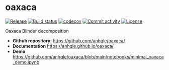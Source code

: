 # oaxaca

[![Release](https://img.shields.io/github/v/release/anhqle/oaxaca)](https://img.shields.io/github/v/release/anhqle/oaxaca)
[![Build status](https://img.shields.io/github/actions/workflow/status/anhqle/oaxaca/main.yml?branch=main)](https://github.com/anhqle/oaxaca/actions/workflows/main.yml?query=branch%3Amain)
[![codecov](https://codecov.io/gh/anhqle/oaxaca/branch/main/graph/badge.svg)](https://codecov.io/gh/anhqle/oaxaca)
[![Commit activity](https://img.shields.io/github/commit-activity/m/anhqle/oaxaca)](https://img.shields.io/github/commit-activity/m/anhqle/oaxaca)
[![License](https://img.shields.io/github/license/anhqle/oaxaca)](https://img.shields.io/github/license/anhqle/oaxaca)

Oaxaca Blinder decomposition

- **Github repository**: <https://github.com/anhqle/oaxaca/>
- **Documentation** <https://anhqle.github.io/oaxaca/>
- **Demo** <https://github.com/anhqle/oaxaca/blob/main/notebooks/minimal_oaxaca_demo.ipynb>
